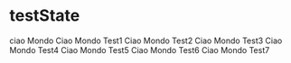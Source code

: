 # testState
ciao Mondo
Ciao Mondo Test1
Ciao Mondo Test2
Ciao Mondo Test3
Ciao Mondo Test4
Ciao Mondo Test5
Ciao Mondo Test6
Ciao Mondo Test7